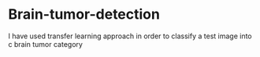 # Brain-tumor-detection
I have used transfer learning approach in order to classify a test image into c brain tumor category 
